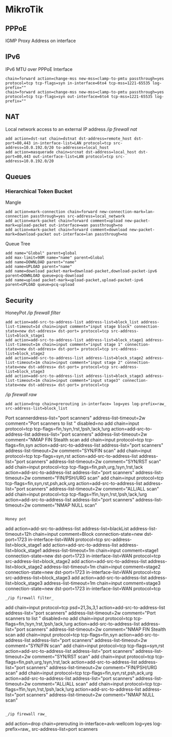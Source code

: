 # MikroTik
## PPPoE
IGMP Proxy
Address on interface

## IPv6
IPv6 MTU over PPPoE Interface
```
chain=forward action=change-mss new-mss=clamp-to-pmtu passthrough=yes protocol=tcp tcp-flags=syn in-interface=6to4 tcp-mss=1221-65535 log-prefix=""
chain=forward action=change-mss new-mss=clamp-to-pmtu passthrough=yes protocol=tcp tcp-flags=syn out-interface=6to4 tcp-mss=1221-65535 log-prefix=""
```

## NAT
Local network access to an external IP address
_/ip firewall nat_
```
add action=dst-nat chain=dstnat dst-address=remote_host dst-port=80,443 in-interface-list=LAN protocol=tcp src-address=10.0.192.0/20 to-addresses=local_host
add action=masquerade chain=srcnat dst-address=local_host dst-port=80,443 out-interface-list=LAN protocol=tcp src-address=10.0.192.0/20
```

## Queues
### Hierarchical Token Bucket
Mangle
```
add action=mark-connection chain=forward new-connection-mark=lan-connection passthrough=yes src-address=local_network
add action=mark-packet chain=forward comment=upload new-packet-mark=upload-packet out-interface=wan passthrough=no
add action=mark-packet chain=forward comment=download new-packet-mark=download-packet out-interface=lan passthrough=no
```

Queue Tree
```
add name="Global" parent=global
add max-limit=90M name="name" parent=Global
add name=DOWNLOAD parent="name"
add name=UPLOAD parent="name"
add name=download packet-mark=download-packet,download-packet-ipv6 parent=DOWNLOAD queue=pcq-download
add name=upload packet-mark=upload-packet,upload-packet-ipv6 parent=UPLOAD queue=pcq-upload
```

## Security
HoneyPot
_/ip firewall filter_
```
add action=add-src-to-address-list address-list=block_list address-list-timeout=1d chain=input comment="input stage block" connection-state=new dst-address= dst-port= protocol=tcp src-address-list=block_stage1
add action=add-src-to-address-list address-list=block_stage1 address-list-timeout=1m chain=input comment="input stage 1" connection-state=new dst-address= dst-port= protocol=tcp src-address-list=block_stage2
add action=add-src-to-address-list address-list=block_stage2 address-list-timeout=1m chain=input comment="input stage 2" connection-state=new dst-address= dst-port= protocol=tcp src-address-list=block_stage3
add action=add-src-to-address-list address-list=block_stage3 address-list-timeout=1m chain=input comment="input stage3" connection-state=new dst-address= dst-port= protocol=tcp
```

_/ip firewall raw_
```
add action=drop chain=prerouting in-interface= log=yes log-prefix=raw_ src-address-list=block_list
```

Port scannerddress-list="port scanners" address-list-timeout=2w comment="Port scanners to list " disabled=no
add chain=input protocol=tcp tcp-flags=fin,!syn,!rst,!psh,!ack,!urg action=add-src-to-address-list address-list="port scanners" address-list-timeout=2w comment="NMAP FIN Stealth scan
add chain=input protocol=tcp tcp-flags=fin,syn action=add-src-to-address-list address-list="port scanners" address-list-timeout=2w comment="SYN/FIN scan"
add chain=input protocol=tcp tcp-flags=syn,rst action=add-src-to-address-list address-list="port scanners" address-list-timeout=2w comment="SYN/RST scan"
add chain=input protocol=tcp tcp-flags=fin,psh,urg,!syn,!rst,!ack action=add-src-to-address-list address-list="port scanners" address-list-timeout=2w comment="FIN/PSH/URG scan"
add chain=input protocol=tcp tcp-flags=fin,syn,rst,psh,ack,urg action=add-src-to-address-list address-list="port scanners" address-list-timeout=2w comment="ALL/ALL scan"
add chain=input protocol=tcp tcp-flags=!fin,!syn,!rst,!psh,!ack,!urg action=add-src-to-address-list address-list="port scanners" address-list-timeout=2w comment="NMAP NULL scan"
```

Honey pot
```
add action=add-src-to-address-list address-list=blackList address-list-timeout=12h chain=input comment=Block connection-state=new dst-port=1723 in-interface-list=WAN protocol=tcp src-address-list=block_stage1
add action=add-src-to-address-list address-list=block_stage1 address-list-timeout=1m chain=input comment=stage1 connection-state=new dst-port=1723 in-interface-list=WAN protocol=tcp src-address-list=block_stage2
add action=add-src-to-address-list address-list=block_stage2 address-list-timeout=1m chain=input comment=stage2 connection-state=new dst-port=1723 in-interface-list=WAN protocol=tcp src-address-list=block_stage3
add action=add-src-to-address-list address-list=block_stage3 address-list-timeout=1m chain=input comment=stage3 connection-state=new dst-port=1723 in-interface-list=WAN protocol=tcp

```
_/ip firewall filter_
```
add chain=input protocol=tcp psd=21,3s,3,1 action=add-src-to-address-list address-list="port scanners" address-list-timeout=2w comment="Port scanners to list " disabled=no
add chain=input protocol=tcp tcp-flags=fin,!syn,!rst,!psh,!ack,!urg action=add-src-to-address-list address-list="port scanners" address-list-timeout=2w comment="NMAP FIN Stealth scan
add chain=input protocol=tcp tcp-flags=fin,syn action=add-src-to-address-list address-list="port scanners" address-list-timeout=2w comment="SYN/FIN scan"
add chain=input protocol=tcp tcp-flags=syn,rst action=add-src-to-address-list address-list="port scanners" address-list-timeout=2w comment="SYN/RST scan"
add chain=input protocol=tcp tcp-flags=fin,psh,urg,!syn,!rst,!ack action=add-src-to-address-list address-list="port scanners" address-list-timeout=2w comment="FIN/PSH/URG scan"
add chain=input protocol=tcp tcp-flags=fin,syn,rst,psh,ack,urg action=add-src-to-address-list address-list="port scanners" address-list-timeout=2w comment="ALL/ALL scan"
add chain=input protocol=tcp tcp-flags=!fin,!syn,!rst,!psh,!ack,!urg action=add-src-to-address-list address-list="port scanners" address-list-timeout=2w comment="NMAP NULL scan"
```

_/ip firewall raw_
```
add action=drop chain=prerouting in-interface=avk-wellcom log=yes log-prefix=raw_ src-address-list=port scanners
```
